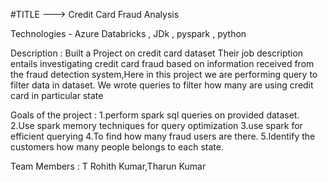 #TITLE  ---> Credit Card Fraud Analysis


Technologies - Azure Databricks , JDk , pyspark , python

Description : Built a Project on credit card dataset
Their job description entails investigating   credit card fraud based on information received from the fraud detection system,Here in this project we are performing  query to filter data in dataset. We wrote queries to filter how many are using credit card in particular state

Goals of the project : 1.perform spark sql queries on provided dataset. 2.Use spark memory techniques for query optimization 3.use spark for efficient querying 4.To find how many fraud users are there. 5.Identify the customers how many people belongs to each state.

Team Members : T Rohith Kumar,Tharun Kumar 
